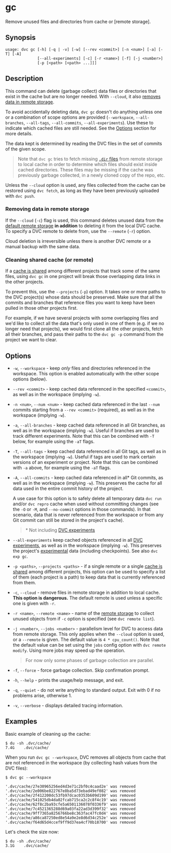# gc

Remove unused files and directories from <abbr>cache</abbr> or [remote storage].

## Synopsis

```usage
usage: dvc gc [-h] [-q | -v] [-w] [--rev <commit>] [-n <num>] [-a] [-T] [-A]
              [--all-experiments] [-c] [-r <name>] [-f] [-j <number>]
              [-p [<path> [<path> ...]]]
```

## Description

This command can delete (garbage collect) data files or directories that exist
in the <abbr>cache</abbr> but are no longer needed. With `--cloud`, it also
[removes data in remote storage](#removing-data-in-remote-storage).

To avoid accidentally deleting data, `dvc gc` doesn't do anything unless one or
a combination of scope options are provided (`--workspace`, `--all-branches`,
`--all-tags`, `--all-commits`, `--all-experiments`). Use these to indicate which
cached files are still needed. See the [Options](#options) section for more
details.

The data kept is determined by reading the <abbr>DVC files</abbr> in the set of
commits of the given scope.

> Note that `dvc gc` tries to fetch missing [`.dir` files] from remote storage
> to local cache in order to determine which files should exist inside cached
> directories. These files may be missing if the cache was previously garbage
> collected, in a newly cloned copy of the repo, etc.

Unless the `--cloud` option is used, any files collected from the cache can be
restored using `dvc fetch`, as long as they have been previously uploaded with
`dvc push`.

[`.dir` files]:
  /doc/user-guide/project-structure/internal-files#structure-of-the-cache-directory

### Removing data in remote storage

If the `--cloud` (`-c`) flag is used, this command deletes unused data from the
[default remote storage](/doc/command-reference/remote/default) **in addition**
to deleting it from the local DVC cache. To specify a DVC remote to delete from,
use the `--remote` (`-r`) option.

<admon type="warn">

Cloud deletion is irreversible unless there is another DVC remote or a manual
backup with the same data.

</admon>

### Cleaning shared cache (or remote)

If a [cache is shared] among different projects that track some of the same
files, using `dvc gc` in one project will break those overlapping data links in
the other projects.

To prevent this, use the `--projects` (`-p`) option. It takes one or more paths
to the DVC project(s) whose data should be preserved. Make sure that all the
commits and branches that reference files you want to keep have been pulled in
those other projects first.

For example, if we have several projects with some overlapping files and we'd
like to collect all the data that's only used in one of them (e.g. if we no
longer need that projects), we would first clone all the other projects, fetch
all their branches, and pass their paths to the `dvc gc -p` command from the
project we want to clear.

## Options

- `-w`, `--workspace` - keep _only_ files and directories referenced in the
  workspace. This option is enabled automatically with the other scope options
  (below).

- `--rev <commit>` - keep cached data referenced in the specified `<commit>`, as
  well as in the workspace (implying `-w`).

- `-n <num>`, `--num <num>` - keep cached data referenced in the last `--num`
  commits starting from a `--rev <commit>` (required), as well as in the workspace
  (implying `-w`).

- `-a`, `--all-branches` - keep cached data referenced in all Git branches, as
  well as in the workspace (implying `-w`). Useful if branches are used to track
  different experiments. Note that this can be combined with `-T` below, for
  example using the `-aT` flags.

- `-T`, `--all-tags` - keep cached data referenced in all Git tags, as well as
  in the workspace (implying `-w`). Useful if tags are used to mark certain
  versions of an experiment or project. Note that this can be combined with `-a`
  above, for example using the `-aT` flags.

- `-A`, `--all-commits` - keep cached data referenced in all\* Git commits, as
  well as in the workspace (implying `-w`). This preserves the cache for all
  data used in the entire commit history of the project.

  A use case for this option is to safely delete all temporary data `dvc run`
  and/or `dvc repro` cache when used without committing changes (see the `-O` or
  `-M`, and `--no-commit` options in those commands). In that scenario, data
  that is never referenced from the workspace or from any Git commit can still
  be stored in the project's cache).

  > \* Not including [DVC experiments]

- `--all-experiments` keep cached objects referenced in all [DVC experiments],
  as well as in the workspace (implying `-w`). This preserves the project's
  [experimental](/doc/user-guide/experiment-management) data (including
  checkpoints). See also `dvc exp gc`.

- `-p <paths>`, `--projects <paths>` - if a single remote or a single [cache is
  shared] among different projects, this option can be used to specify a list of
  them (each project is a path) to keep data that is currently referenced from
  them.

- `-c`, `--cloud` - remove files in remote storage in addition to local cache.
  **This option is dangerous.** The default remote is used unless a specific one
  is given with `-r`.

- `-r <name>`, `--remote <name>` - name of the
  [remote storage](/doc/command-reference/remote) to collect unused objects from
  if `-c` option is specified (see `dvc remote list`).

- `-j <number>`, `--jobs <number>` - parallelism level for DVC to access data
  from remote storage. This only applies when the `--cloud` option is used, or a
  `--remote` is given. The default value is `4 * cpu_count()`. Note that the
  default value can be set using the `jobs` config option with
  `dvc remote modify`. Using more jobs may speed up the operation.

  > For now only some phases of garbage collection are parallel.

- `-f`, `--force` - force garbage collection. Skip confirmation prompt.

- `-h`, `--help` - prints the usage/help message, and exit.

- `-q`, `--quiet` - do not write anything to standard output. Exit with 0 if no
  problems arise, otherwise 1.

- `-v`, `--verbose` - displays detailed tracing information.

[cache is shared]: /doc/user-guide/how-to/share-a-dvc-cache
[dvc experiments]: /doc/user-guide/experiment-management#experiments

## Examples

Basic example of cleaning up the <abbr>cache</abbr>:

```dvc
$ du -sh .dvc/cache/
7.4G    .dvc/cache/
```

When you run `dvc gc --workspace`, DVC removes all objects from cache that are
not referenced in the <abbr>workspace</abbr> (by collecting hash values from the
<abbr>DVC files</abbr>):

```dvc
$ dvc gc --workspace

'.dvc/cache/27e30965256ed4d3e71c2bf0c4caad2e' was removed
'.dvc/cache/2e006be822767e8ba5d73ebad49ef082' was removed
'.dvc/cache/2f412200dc53fb97dcac0353b609d199' was removed
'.dvc/cache/541025db4da02fcab715ca2c2c8f4c19' was removed
'.dvc/cache/62f8c2ba93cfe5a6501136078f0336f9' was removed
'.dvc/cache/7c4521365288d69a03fa22ad3d399f32' was removed
'.dvc/cache/9ff7365a8256766be8c363fac47fc0d4' was removed
'.dvc/cache/a86ca87250ed8e54a9e2e8d6d34c252e' was removed
'.dvc/cache/f64d65d4ccef9ff9d37ea4cf70b18700' was removed
```

Let's check the size now:

```dvc
$ du -sh .dvc/cache/
3.1G    .dvc/cache/
```
